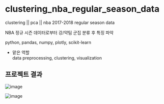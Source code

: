 # clustering_nba_regular_season_data
clustering || pca || nba 2017-2018 regular season data

NBA 정규 시즌 데이터로부터 강/약팀 군집 분류 후 특징 파악

python, pandas, numpy, plotly, scikit-learn

- 맡은 역할 <br>
data preprocessing, clustering, visualization


## 프로젝트 결과 
![image](https://user-images.githubusercontent.com/44918665/111408164-326e8200-8718-11eb-8b63-bff47d18b733.png)

![image](https://user-images.githubusercontent.com/44918665/111408184-3a2e2680-8718-11eb-84d0-dcda09414a63.png)

